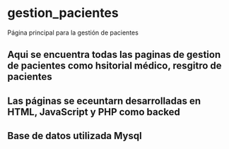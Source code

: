 # gestion_pacientes
Página principal para la gestión de pacientes 
## Aqui se encuentra todas las paginas de gestion de pacientes como hsitorial médico, resgitro de pacientes
## Las páginas se eceuntarn desarrolladas en HTML, JavaScript y PHP como backed 
## Base de datos utilizada Mysql
